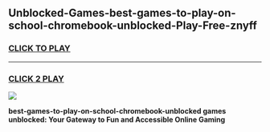 
## Unblocked-Games-best-games-to-play-on-school-chromebook-unblocked-Play-Free-znyff
<h3>
<a href="https://premium76.site?title=best-games-to-play-on-school-chromebook-unblocked&ref=18A1">CLICK TO PLAY</a></h3>
<hr>

<h3>
<a href="https://premium76.site?title=best-games-to-play-on-school-chromebook-unblocked&ref=18A1">CLICK 2 PLAY</a>
  
</h3>

<a href="https://premium76.site?title=best-games-to-play-on-school-chromebook-unblocked&ref=18A1"><img src="https://clearcache.store/games.png"></a>


**best-games-to-play-on-school-chromebook-unblocked games unblocked: Your Gateway to Fun and Accessible Online Gaming**
